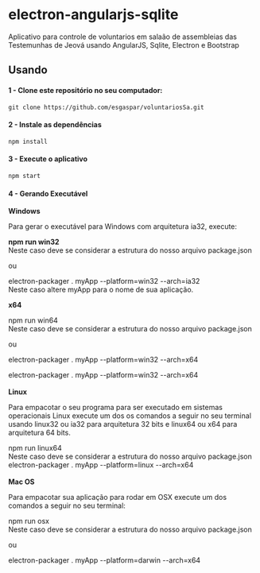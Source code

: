 # electron-angularjs-sqlite
Aplicativo para controle de voluntarios em salaão de assembleias das Testemunhas de Jeová usando AngularJS, Sqlite, Electron e Bootstrap
<br>
## Usando
#### 1 - Clone este repositório no seu computador:
```
git clone https://github.com/esgaspar/voluntariosSa.git
```
#### 2 - Instale as dependências
```
npm install
```
#### 3 - Execute o aplicativo
```
npm start
```
#### 4 - Gerando Executável<br>
<b>Windows</b><br>

Para gerar o executável para Windows com arquitetura ia32, execute:<br>

<b>npm run win32</b><br>
Neste caso deve se considerar a estrutura do nosso arquivo package.json<br>

ou<br>


electron-packager . myApp --platform=win32 --arch=ia32<br>
Neste caso altere myApp para o nome de sua aplicação.<br>

<b>x64</b><br>

npm run win64<br>
Neste caso deve se considerar a estrutura do nosso arquivo package.json<br>

ou<br>


electron-packager . myApp --platform=win32 --arch=x64<br>

electron-packager . myApp --platform=win32 --arch=x64<br><br>
<b>Linux</b><br>

Para empacotar o seu programa para ser executado em sistemas operacionais Linux execute um dos os comandos a seguir no seu terminal usando linux32 ou ia32 para arquitetura 32 bits e linux64 ou x64 para arquitetura 64 bits.<br>


npm run linux64<br>
Neste caso deve se considerar a estrutura do nosso arquivo package.json<br>
electron-packager . myApp --platform=linux --arch=x64<br><br>
<b>Mac OS</b><br>

Para empacotar sua aplicação para rodar em OSX execute um dos comandos a seguir no seu terminal:<br>


npm run osx<br>
Neste caso deve se considerar a estrutura do nosso arquivo package.json<br>

ou<br>

electron-packager . myApp --platform=darwin --arch=x64<br><br>

